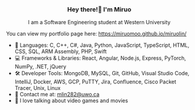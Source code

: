 <h3 align="center">Hey there!👋 I'm Miruo</h3>
<p align="center">I am a Software Engineering student at Western University</p>

You can view my portfolio page here: https://miruomoo.github.io/miruolin/


- 💬 Languages: C, C++, C#, Java, Python, JavaScript, TypeScript, HTML, CSS, SQL, ARM Assembly, PHP, Swift
- 💻 Frameworks & Libraries: React, Angular, Node.js, Express, PyTorch, NumPy, .NET, jQuery
- 🛠️ Developer Tools:  MongoDB, MySQL, Git, GitHub, Visual Studio Code, IntelliJ, Docker, AWS, GCP, PuTTY, Jira,
Confluence, Cisco Packet Tracer, Unix, Linux
- 📧 Contact me at: mlin282@uwo.ca
- 👾 I love talking about video games and movies


